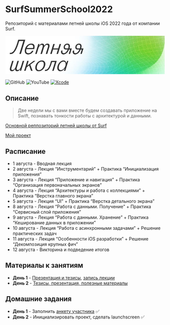 # SurfSummerSchool2022
Репозиторий с материалами летней школы iOS 2022 года от компании Surf.

![Banner](/pictures/banner.jpeg)

![GitHub](https://img.shields.io/github/followers/lexonerus?label=Follow&style=social)
![YouTube](https://img.shields.io/youtube/channel/subscribers/UCNp8ItQbZqAz97ACiVEe62g?label=Subscribe&style=social)
[![Xcode](https://img.shields.io/badge/Xcode-13-blue)]()

## Описание
> Две недели мы с вами вместе будем создавать приложение на Swift, познавать тонкости работы с архитектурой и данными.

[Основной реппозиторий летней школы от Surf](https://github.com/surfstudio/Surf-iOS-SummerSchool2022)

[Мой проект](https://github.com/lexonerus/SurfSummerSchoolProject)

## Расписание
- 1 августа  - Вводная лекция
- 2 августа  - Лекция “Инструментарий” + Практика “Инициализация приложения”
- 3 августа  - Лекция “Приложение и навигация” + Практика “Организация первоначальных экранов”
- 4 августа  - Лекция “Архитектуры и работа с коллекциями” + Практика “Верстка главного экрана”
- 5 августа  - Лекция “UI” + Практика “Верстка детального экрана”
- 8 августа  - Лекция “Работа с данными. Получение” + Практика “Сервисный слой приложения”
- 9 августа  - Лекция “Работа с данными. Хранение” + Практика “Кеширование данных в приложении”
- 10 августа - Лекция “Работа с асинхронными задачами” + Решение практических задач
- 11 августа - Лекция “Особенности iOS разработки” + Решение “Декомпозиция крупных фич”
- 12 августа - Викторина и подведение итогов

## Материалы к занятиям
- **День 1** - [Презентация и тезисы](https://github.com/lexonerus/SurfSummerSchool2022/tree/main/Day-1), [запись лекции](https://drive.google.com/drive/folders/1aaJVUuu-q-qeN5rm67NOMK1EMu55fp_i?usp=sharing)
- **День 2** - [Тезисы, презентация, полезные материалы](https://github.com/lexonerus/SurfSummerSchool2022/tree/main/Day-2)

## Домашние задания
- **День 1** - Заполнить [анкету участника](https://docs.google.com/forms/d/e/1FAIpQLScV8rLKYTJuuwI_Ez-Rm2luWJ7HoGuKVy0V4ACpavI0cdZ2ew/viewform) ✅
- **День 2** - Инициализировать проект, сделать launchscreen ✅
